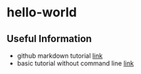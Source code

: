 # hello-world

## Useful Information
* github markdown tutorial [link](https://guides.github.com/features/mastering-markdown/)
* basic tutorial without command line [link](https://guides.github.com/activities/hello-world/)

